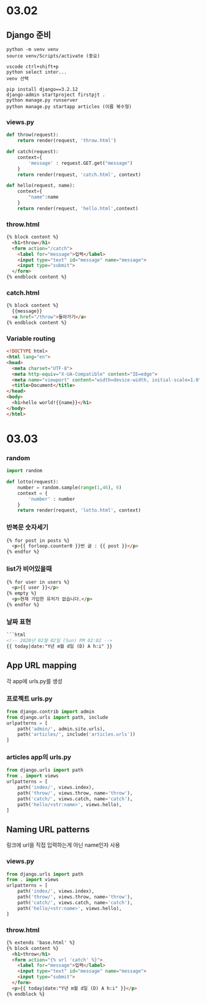 # 03.02
## Django 준비
```
python -m venv venv
source venv/Scripts/activate (중요)

vscode ctrl+shift+p
python select inter...
venv 선택

pip install django==3.2.12
django-admin startproject firstpjt .
python manage.py runserver
python manage.py startapp articles (이름 복수형)
```
### views.py
```py
def throw(request):
    return render(request, 'throw.html')

def catch(request):
    context={
        'message' : request.GET.get("message")
    }
    return render(request, 'catch.html', context)

def hello(request, name):
    context={
        "name":name
    }
    return render(request, 'hello.html',context)
```
### throw.html
```html
{% block content %}
  <h1>throw</h1>
  <form action="/catch">
    <label for="message">입력</label>
    <input type="text" id="message" name="message">
    <input type="submit">
  </form>
{% endblock content %}
```
### catch.html
```html
{% block content %}
  {{message}}
  <a href="/throw">돌아가기</a>
{% endblock content %}
```
### Variable routing
```html
<!DOCTYPE html>
<html lang="en">
<head>
  <meta charset="UTF-8">
  <meta http-equiv="X-UA-Compatible" content="IE=edge">
  <meta name="viewport" content="width=device-width, initial-scale=1.0">
  <title>Document</title>
</head>
<body>
  <h1>hello world!{{name}}</h1>
</body>
</html>
``` 
# 03.03
### random
```py
import random

def lotto(request):
    number = random.sample(range(1,46), 6)
    context = {
        'number' : number
    }
    return render(request, 'lotto.html', context)
```
### 반복문 숫자세기
```html
{% for post in posts %}
  <p>{{ forloop.counter0 }}번 글 : {{ post }}</p>
{% endfor %}
```
### list가 비어있을때
```html
{% for user in users %}
  <p>{{ user }}</p>
{% empty %}
  <p>현재 가입한 유저가 없습니다.</p>
{% endfor %}
```
### 날짜 표현
```html
```html
<!-- 2020년 02월 02일 (Sun) PM 02:02 -->
{{ today|date:"Y년 m월 d일 (D) A h:i" }}
```
## App URL mapping
각 app에 urls.py를 생성
### 프로젝트 urls.py
```py
from django.contrib import admin
from django.urls import path, include
urlpatterns = [
    path('admin/', admin.site.urls),
    path('articles/', include('articles.urls'))
]
```
### articles app의 urls.py
```py
from django.urls import path
from . import views
urlpatterns = [
    path('index/', views.index),
    path('throw/', views.throw, name='throw'),
    path('catch/', views.catch, name='catch'),
    path('hello/<str:name>', views.hello),
]
```
## Naming URL patterns
링크에 url을 직접 입력하는게 아닌 name인자 사용
### views.py
```py
from django.urls import path
from . import views
urlpatterns = [
    path('index/', views.index),
    path('throw/', views.throw, name='throw'),
    path('catch/', views.catch, name='catch'),
    path('hello/<str:name>', views.hello),
]
```
### throw.html
```html
{% extends 'base.html' %}
{% block content %}
  <h1>throw</h1>
  <form action="{% url 'catch' %}">
    <label for="message">입력</label>
    <input type="text" id="message" name="message">
    <input type="submit">
  </form>
  <p>{{ today|date:"Y년 m월 d일 (D) A h:i" }}</p>
{% endblock %}
```

